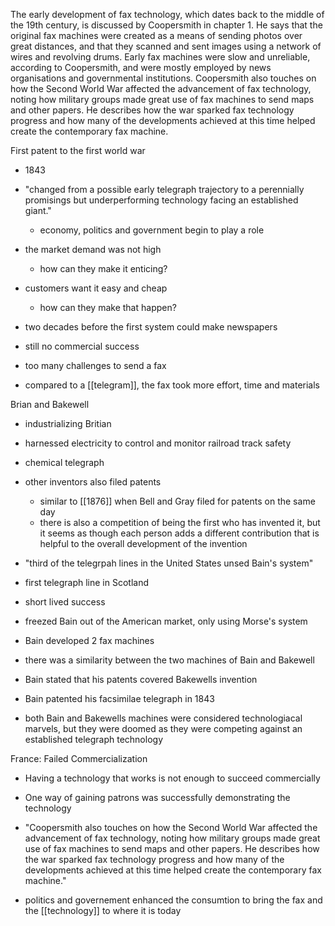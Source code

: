 The early development of fax technology, which dates back to the middle of the 19th century, is discussed by Coopersmith in chapter 1. He says that the original fax machines were created as a means of sending photos over great distances, and that they scanned and sent images using a network of wires and revolving drums. Early fax machines were slow and unreliable, according to Coopersmith, and were mostly employed by news organisations and governmental institutions. Coopersmith also touches on how the Second World War affected the advancement of fax technology, noting how military groups made great use of fax machines to send maps and other papers. He describes how the war sparked fax technology progress and how many of the developments achieved at this time helped create the contemporary fax machine.

First patent to the first world war 
- 1843

- "changed from a possible early telegraph trajectory to a perennially promisings but underperforming technology facing an established giant."
	- economy, politics and government begin to play a role 

- the market demand was not high 
	- how can they make it enticing?

- customers want it easy and cheap
	- how can they make that happen?

- two decades before the first system could make newspapers

- still no commercial success 

- too many challenges to send a fax 

- compared to a [[telegram]], the fax took more effort, time and materials 

Brian and Bakewell
- industrializing Britian 

- harnessed electricity to control and monitor railroad track safety 

- chemical telegraph 

- other inventors also filed patents 
	- similar to [[1876]] when Bell and Gray filed for patents on the same day
	- there is also a competition of being the first who has invented it, but it seems as though each person adds a different contribution that is helpful to the overall development of the invention

- "third of the telegrpah lines in the United States unsed Bain's system"

- first telegraph line in Scotland

- short lived success 

- freezed Bain out of the American market, only using Morse's system

- Bain developed 2 fax machines 

- there was a similarity between the two machines of Bain and Bakewell 

- Bain stated that his patents covered Bakewells invention 

- Bain patented his facsimilae telegraph in 1843 

- both Bain and Bakewells machines were considered technologiacal marvels, but they were doomed as they were competing against an established telegraph technology 

France: Failed Commercialization 

- Having a technology that works is not enough to succeed commercially

- One way of gaining patrons was successfully demonstrating the technology

- "Coopersmith also touches on how the Second World War affected the advancement of fax technology, noting how military groups made great use of fax machines to send maps and other papers. He describes how the war sparked fax technology progress and how many of the developments achieved at this time helped create the contemporary fax machine."

- politics and governement enhanced the consumtion to bring the fax and the [[technology]] to where it is today 
